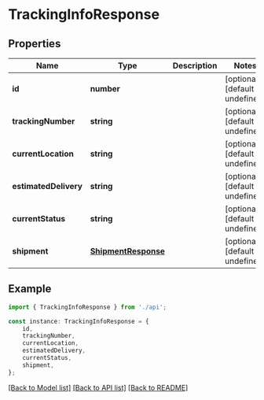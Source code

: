 # TrackingInfoResponse


## Properties

Name | Type | Description | Notes
------------ | ------------- | ------------- | -------------
**id** | **number** |  | [optional] [default to undefined]
**trackingNumber** | **string** |  | [optional] [default to undefined]
**currentLocation** | **string** |  | [optional] [default to undefined]
**estimatedDelivery** | **string** |  | [optional] [default to undefined]
**currentStatus** | **string** |  | [optional] [default to undefined]
**shipment** | [**ShipmentResponse**](ShipmentResponse.md) |  | [optional] [default to undefined]

## Example

```typescript
import { TrackingInfoResponse } from './api';

const instance: TrackingInfoResponse = {
    id,
    trackingNumber,
    currentLocation,
    estimatedDelivery,
    currentStatus,
    shipment,
};
```

[[Back to Model list]](../README.md#documentation-for-models) [[Back to API list]](../README.md#documentation-for-api-endpoints) [[Back to README]](../README.md)
